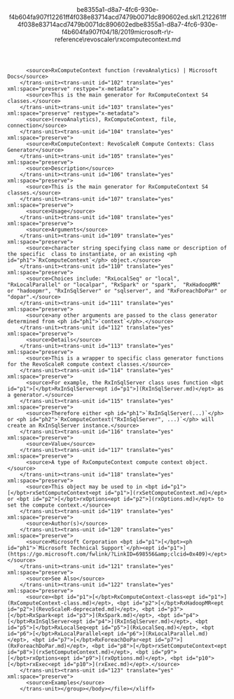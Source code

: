 <?xml version="1.0"?><xliff version="1.2" xmlns="urn:oasis:names:tc:xliff:document:1.2" xmlns:xsi="http://www.w3.org/2001/XMLSchema-instance" xsi:schemaLocation="urn:oasis:names:tc:xliff:document:1.2 xliff-core-1.2-transitional.xsd"><file datatype="xml" original="rxcomputecontext.md" source-language="en-US" target-language="en-US"><header><tool tool-id="mdxliff" tool-name="mdxliff" tool-version="1.0-d1654b2" tool-company="Microsoft" /><xliffext:skl_file_name xmlns:xliffext="urn:microsoft:content:schema:xliffextensions">be8355a1-d8a7-4fc6-930e-f4b604fa907f12261ff4f038e83714acd7479b0071dc890602ed.skl</xliffext:skl_file_name><xliffext:version xmlns:xliffext="urn:microsoft:content:schema:xliffextensions">1.2</xliffext:version><xliffext:ms.openlocfilehash xmlns:xliffext="urn:microsoft:content:schema:xliffextensions">12261ff4f038e83714acd7479b0071dc890602ed</xliffext:ms.openlocfilehash><xliffext:ms.sourcegitcommit xmlns:xliffext="urn:microsoft:content:schema:xliffextensions">be8355a1-d8a7-4fc6-930e-f4b604fa907f</xliffext:ms.sourcegitcommit><xliffext:ms.lasthandoff xmlns:xliffext="urn:microsoft:content:schema:xliffextensions">04/18/2019</xliffext:ms.lasthandoff><xliffext:ms.openlocfilepath xmlns:xliffext="urn:microsoft:content:schema:xliffextensions">microsoft-r\r-reference\revoscaler\rxcomputecontext.md</xliffext:ms.openlocfilepath></header><body><group id="content" extype="content"><trans-unit id="101" translate="yes" xml:space="preserve" restype="x-metadata">
          <source>RxComputeContext function (revoAnalytics) | Microsoft Docs</source>
        </trans-unit><trans-unit id="102" translate="yes" xml:space="preserve" restype="x-metadata">
          <source>This is the main generator for RxComputeContext S4 classes.</source>
        </trans-unit><trans-unit id="103" translate="yes" xml:space="preserve" restype="x-metadata">
          <source>(revoAnalytics), RxComputeContext, file, connection</source>
        </trans-unit><trans-unit id="104" translate="yes" xml:space="preserve">
          <source>RxComputeContext: RevoScaleR Compute Contexts: Class Generator</source>
        </trans-unit><trans-unit id="105" translate="yes" xml:space="preserve">
          <source>Description</source>
        </trans-unit><trans-unit id="106" translate="yes" xml:space="preserve">
          <source>This is the main generator for RxComputeContext S4 classes.</source>
        </trans-unit><trans-unit id="107" translate="yes" xml:space="preserve">
          <source>Usage</source>
        </trans-unit><trans-unit id="108" translate="yes" xml:space="preserve">
          <source>Arguments</source>
        </trans-unit><trans-unit id="109" translate="yes" xml:space="preserve">
          <source>character string specifying class name or description of the specific  class to instantiate, or an existing <ph id="ph1">`RxComputeContext`</ph> object.</source>
        </trans-unit><trans-unit id="110" translate="yes" xml:space="preserve">
          <source>Choices include: "RxLocalSeq" or "local", "RxLocalParallel" or "localpar", "RxSpark" or "spark",  "RxHadoopMR" or "hadoopmr", "RxInSqlServer" or "sqlserver", and "RxForeachDoPar" or "dopar".</source>
        </trans-unit><trans-unit id="111" translate="yes" xml:space="preserve">
          <source>any other arguments are passed to the class generator determined from <ph id="ph1">`context`</ph>.</source>
        </trans-unit><trans-unit id="112" translate="yes" xml:space="preserve">
          <source>Details</source>
        </trans-unit><trans-unit id="113" translate="yes" xml:space="preserve">
          <source>This is a wrapper to specific class generator functions for the RevoScaleR compute context classes.</source>
        </trans-unit><trans-unit id="114" translate="yes" xml:space="preserve">
          <source>For example, the RxInSqlServer class uses function <bpt id="p1">[</bpt>RxInSqlServer<ept id="p1">](RxInSqlServer.md)</ept> as a generator.</source>
        </trans-unit><trans-unit id="115" translate="yes" xml:space="preserve">
          <source>Therefore either <ph id="ph1">`RxInSqlServer(...)`</ph> or <ph id="ph2">`RxComputeContext("RxInSqlServer", ...)`</ph> will create an RxInSqlServer instance.</source>
        </trans-unit><trans-unit id="116" translate="yes" xml:space="preserve">
          <source>Value</source>
        </trans-unit><trans-unit id="117" translate="yes" xml:space="preserve">
          <source>A type of RxComputeContext compute context object.</source>
        </trans-unit><trans-unit id="118" translate="yes" xml:space="preserve">
          <source>This object may be used to in <bpt id="p1">[</bpt>rxSetComputeContext<ept id="p1">](rxSetComputeContext.md)</ept> or <bpt id="p2">[</bpt>rxOptions<ept id="p2">](rxOptions.md)</ept> to set the compute context.</source>
        </trans-unit><trans-unit id="119" translate="yes" xml:space="preserve">
          <source>Author(s)</source>
        </trans-unit><trans-unit id="120" translate="yes" xml:space="preserve">
          <source>Microsoft Corporation <bpt id="p1">[</bpt><ph id="ph1">`Microsoft Technical Support`</ph><ept id="p1">](https://go.microsoft.com/fwlink/?LinkID=698556&amp;clcid=0x409)</ept></source>
        </trans-unit><trans-unit id="121" translate="yes" xml:space="preserve">
          <source>See Also</source>
        </trans-unit><trans-unit id="122" translate="yes" xml:space="preserve">
          <source><bpt id="p1">[</bpt>RxComputeContext-class<ept id="p1">](RxComputeContext-class.md)</ept>, <bpt id="p2">[</bpt>RxHadoopMR<ept id="p2">](RevoScaleR-deprecated.md)</ept>, <bpt id="p3">[</bpt>RxSpark<ept id="p3">](RxSpark.md)</ept>, <bpt id="p4">[</bpt>RxInSqlServer<ept id="p4">](RxInSqlServer.md)</ept>, <bpt id="p5">[</bpt>RxLocalSeq<ept id="p5">](RxLocalSeq.md)</ept>, <bpt id="p6">[</bpt>RxLocalParallel<ept id="p6">](RxLocalParallel.md)</ept>, <bpt id="p7">[</bpt>RxForeachDoPar<ept id="p7">](RxForeachDoPar.md)</ept>, <bpt id="p8">[</bpt>rxSetComputeContext<ept id="p8">](rxSetComputeContext.md)</ept>, <bpt id="p9">[</bpt>rxOptions<ept id="p9">](rxOptions.md)</ept>, <bpt id="p10">[</bpt>rxExec<ept id="p10">](rxExec.md)</ept>.</source>
        </trans-unit><trans-unit id="123" translate="yes" xml:space="preserve">
          <source>Examples</source>
        </trans-unit></group></body></file></xliff>